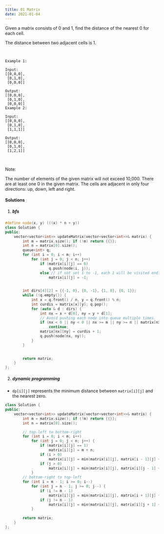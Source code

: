 ```yaml
---
title: 01 Matrix
date: 2021-01-04
---
```

Given a matrix consists of 0 and 1, find the distance of the nearest 0 for each cell.

The distance between two adjacent cells is 1.

 

```
Example 1:

Input:
[[0,0,0],
 [0,1,0],
 [0,0,0]]

Output:
[[0,0,0],
 [0,1,0],
 [0,0,0]]
Example 2:

Input:
[[0,0,0],
 [0,1,0],
 [1,1,1]]

Output:
[[0,0,0],
 [0,1,0],
 [1,2,1]]
```
 

Note:

The number of elements of the given matrix will not exceed 10,000.
There are at least one 0 in the given matrix.
The cells are adjacent in only four directions: up, down, left and right.


#### Solutions

1. ##### bfs

```cpp
#define node(x, y) (((x) * n + y))
class Solution {
public:
    vector<vector<int>> updateMatrix(vector<vector<int>>& matrix) {
        int m = matrix.size(); if (!m) return {{}};
        int n = matrix[0].size();
        queue<int> q;
        for (int i = 0; i < m; i++)
            for (int j = 0; j < n; j++)
                if (matrix[i][j] == 0)
                    q.push(node(i, j));
                else // if not set 1 to -1, each 1 will be visited endlessly
                    matrix[i][j] = -1;
        

        int dirs[4][2] = {{-1, 0}, {0, -1}, {1, 0}, {0, 1}};
        while (!q.empty()) {
            int x = q.front() / n, y = q.front() % n;
            int curdis = matrix[x][y]; q.pop();
            for (auto & d : dirs) {
                int nx = x + d[0], ny = y + d[1];
                // Avoid pushing each node into queue multiple times.
                if (nx < 0 || ny < 0 || nx >= m || ny >= n || matrix[nx][ny] >= 0)
                    continue;
                matrix[nx][ny] = curdis + 1;
                q.push(node(nx, ny));
            }
        }
        

        return matrix;
    }
};
```

2. ##### dynamic programming

- `dp[i][j]` represents the minimum distance between `matrix[i][j]` and the nearest zero.

```cpp
class Solution {
public:
    vector<vector<int>> updateMatrix(vector<vector<int>>& matrix) {
        int m = matrix.size(); if (!m) return {{}};
        int n = matrix[0].size();

        // top-left to bottom-right
        for (int i = 0; i < m; i++)
            for (int j = 0; j < n; j++) {
                if (matrix[i][j] == 1)
                    matrix[i][j] = m + n;
                if (i > 0)
                    matrix[i][j] = min(matrix[i][j], matrix[i - 1][j] + 1);
                if (j > 0)
                    matrix[i][j] = min(matrix[i][j], matrix[i][j - 1] + 1);
            }
        // bottom-right to top-left
        for (int i = m - 1; i >= 0; i--)
            for (int j = n - 1; j >= 0; j--) {
                if (i != m - 1)
                    matrix[i][j] = min(matrix[i][j], matrix[i + 1][j] + 1);
                if (j != n - 1)
                    matrix[i][j] = min(matrix[i][j], matrix[i][j + 1] + 1);
            }
        
        return matrix;
    }
};
```